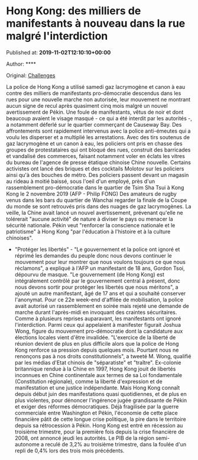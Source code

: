 
# Hong Kong: des milliers de manifestants à nouveau dans la rue malgré l'interdiction

Published at: **2019-11-02T12:10:10+00:00**

Author: ****

Original: [Challenges](https://www.challenges.fr/monde/hong-kong-des-milliers-de-manifestants-a-nouveau-dans-la-rue-malgre-l-interdiction_682843)

La police de Hong Kong a utilisé samedi gaz lacrymogène et canon à eau contre des milliers de manifestants pro-démocratie descendus dans les rues pour une nouvelle marche non autorisée, leur mouvement ne montrant aucun signe de recul après quasiment cinq mois malgré un nouvel avertissement de Pékin.
Une foule de manifestants, vêtus de noir et dont beaucoup avaient le visage masqué - ce qui a été interdit par les autorités -, a notamment déferlé sur le quartier commerçant de Causeway Bay. Des affrontements sont rapidement intervenus avec la police anti-émeutes qui a voulu les disperser et a multiplié les arrestations.
Avec des tirs soutenus de gaz lacrymogène et un canon à eau, les policiers ont pris en chasse des groupes de protestataires qui ont bloqué des rues, construit des barricades et vandalisé des commerces, faisant notamment voler en éclats les vitres du bureau de l'agence de presse étatique chinoise Chine nouvelle.
Certains activistes ont lancé des briques et des cocktails Molotov sur les policiers ainsi qu'à des bouches de métro.
Des policiers passent devant un magasin au rideau à moitié baissé, sous l'oeil d'un employé, près d'un rassemblement pro-démocratie dans le quartier de Tsim Sha Tsui à Kong Kong le 2 novembre 2019 (AFP - Philip FONG)
Des amateurs de rugby venus dans les bars du quartier de Wanchai regarder la finale de la Coupe du monde se sont retrouvés pris dans des nuages de gaz lacrymogènes.
La veille, la Chine avait lancé un nouvel avertissement, prévenant qu'elle ne tolérerait "aucune activité" de nature à diviser le pays ou menacer la sécurité nationale. Pékin veut "renforcer la conscience nationale et le patriotisme" à Hong Kong "par l'éducation à l'histoire et à la culture chinoises".
- "Protéger les libertés" -
"Le gouvernement et la police ont ignoré et réprimé les demandes du peuple donc nous devons continuer le mouvement pour leur montrer que nous voulons toujours ce que nous réclamons", a expliqué à l'AFP un manifestant de 18 ans, Gordon Tsoi, dépourvu de masque.
"Le gouvernement (de Hong Kong) est intégralement contrôlé par le gouvernement central à présent, donc nous devons sortir pour protéger les libertés que nous méritons", a ajouté un autre manifestant, âgé de 17 ans et qui a souhaité conserver l'anonymat.
Pour ce 22e week-end d'affilée de mobilisation, la police avait autorisé un rassemblement en soirée mais rejeté une demande de marche durant l'après-midi en invoquant des craintes sécuritaires. Comme à plusieurs reprises auparavant, les manifestants ont ignoré l'interdiction.
Parmi ceux qui appelaient à manifester figurait Joshua Wong, figure du mouvement pro-démocratie dont la candidature aux élections locales vient d'être invalidée.
"L'exercice de la liberté de réunion devient de plus en plus difficile alors que la police de Hong Kong renforce sa pression depuis quelques mois. Pourtant nous ne renonçons pas à nos droits constitutionnels", a tweeté M. Wong, qualifié par les médias d'Etat chinois de "séparatiste" et "traître".
Ex-colonie britannique rendue à la Chine en 1997, Hong Kong jouit de libertés inconnues en Chine continentale aux termes de sa Loi fondamentale (Constitution régionale), comme la liberté d'expression et de manifestation et une justice indépendante.
Mais Hong Kong connaît depuis début juin des manifestations quasi quotidiennes, et de plus en plus violentes, pour dénoncer l'ingérence jugée grandissante de Pékin et exiger des réformes démocratiques.
Déjà fragilisée par la guerre commerciale entre Washington et Pékin, l'économie de cette place financière pâtit de cette longue crise politique, la pire dans le territoire depuis sa rétrocession à Pékin.
Hong Kong est entré en récession au troisième trimestre, pour la première fois depuis la crise financière de 2008, ont annoncé jeudi les autorités. Le PIB de la région semi-autonome a reculé de 3,2% au troisième trimestre, dans la foulée d'un repli de 0,4% lors des trois mois précédents.
